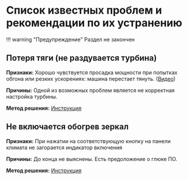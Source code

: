 # Список известных проблем и рекомендации по их устранению

!!! warning "Предупреждение"
    Раздел не закончен

## Потеря тяги (не раздувается турбина)

**Признаки:** Хорошо чувствуется просадка мощности при попытках обгона или резких ускорениях: машина перестает тянуть. ([Видео](https://t.me/Kia_Sportage_5_Turbo/1/120742))

**Причины:** Одной из возможных проблем является не корректная настройка турбины. 

**Метод решения:** [Инструкция](./service/manuals/turbine.md)

## Не включается обогрев зеркал

**Признаки:** При нажатии на соответствующую кнопку на панели климата не загорается индикатор включения

**Причины:** До конца не выяснены. Есть предоложение о глюке ПО.

**Метод решения:** [Инструкция](./service/manuals/glass-heat.md)